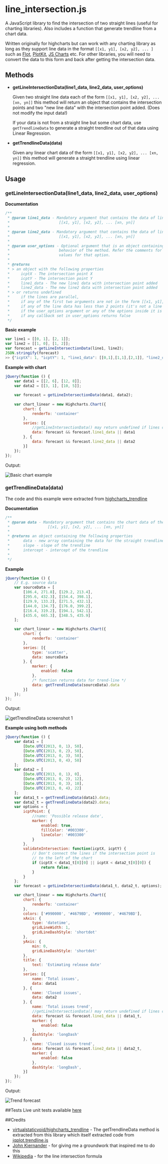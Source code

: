# line_intersection.js

A JavaScript library to find the intersection of two straight lines (useful for charting libraries). Also includes a function that generate trendline from a chart data.

Written originally for highcharts but can work with any charting library as long as they support line data in the format
`[[x1, y1], [x2, y2], ... ]` such as [Flot](http://www.flotcharts.org/), [PlotKit](http://www.liquidx.net/plotkit/), [JS Charts](http://www.jscharts.com/) etc.
For other libraries, you will need to convert the data to this form and back after getting the intersection data.

## Methods
* **getLineIntersectionData(line1_data, line2_data, user_options)**

  Given two straight line data each of the form `[[x1, y1], [x2, y2], ... [xn, yn]]` this method will return an object that contains the intersection points and two "new line data" with the intersection point added. (Does not modify the input data!)
  
  If your data is not from a straight line but some chart data, use `getTrendlineData` to generate a straight trendline out of that data using Linear Regression.
  
* **getTrendlineData(data)**

  Given any linear chart data of the form `[[x1, y1], [x2, y2], ... [xn, yn]]` this method will generate a straight trendline using linear regression.

## Usage

### getLineIntersectionData(line1_data, line2_data, user_options)

**Documentation**

```javascript
/**
 * @param line1_data - Mandatory argument that contains the data of line1 of the form 
 *                      [[x1, y1], [x2, y2], ... [xn, yn]]
 * 
 * @param line2_data - Mandatory argument that contains the data of line2 of the form 
 *                      [[x1, y1], [x2, y2], ... [xn, yn]]
 * 
 * @param user_options - Optional argument that is an object containing custom options that overrides the default
 *                      behavior of the method. Refer the comments for each option in the opt object for the valid
 *                      values for that option.
 *
 * @returns
 * > an object with the following properties
 *     icptX - The intersection point X
 *     icptY - The intersection point Y
 *     line1_data - The new line1 data with intersection point added
 *     line2_data - The new line2 data with intersection point added
 * > or returns undefined
 *     if the lines are parallel,
 *     if any of the first two arguments are not in the form [[x1, y1], [x2, y2], ... [xn, yn]]
 *     if any of the line data has less than 2 points (it's not a line then)
 *     if the user_options argument or any of the options inside it is not in the required format
 *     if any callback set in user_options returns false
 */
 ```

**Basic example**
```javascript
var line1 = [[0, 1], [2, 1]];
var line2 = [[1, 0], [1, 2]];
var forecast = getLineIntersectionData(line1, line2);
JSON.stringify(forecast)
>> {"icptX": 1, "icptY": 1, "line1_data": [[0,1],[1,1],[2,1]], "line2_data": [[1,0],[1,1],[1,2]]}
```

**Example with chart**
```javascript
jQuery(function () {
    var data1 = [[2, 6], [12, 8]];
    var data2 = [[3, 1], [10, 5]];
    
    var forecast = getLineIntersectionData(data1, data2);
    
    var chart_linear = new Highcharts.Chart({
        chart: {
            renderTo: 'container'
        },
        series: [{
            //getLineIntersectionData() may return undefined if lines can not intersect
            data: forecast && forecast.line1_data || data1
        }, {
            data: forecast && forecast.line2_data || data2
        }]
    });
});
```
Output:

![Basic chart example](https://raw.github.com/vigneshwaranr/line_intersection.js/master/screenshots/getLineIntersectionData_basic_chart_example.png)


### getTrendlineData(data)
The code and this example were extracted from [highcharts_trendline](https://github.com/virtualstaticvoid/highcharts_trendline/tree/65d53dd1ce64648d97a2dbb49444bbb522cec313)

**Documentation**
```javascript
/** 
 * @param data - Mandatory argument that contains the chart data of the form 
 *                 [[x1, y1], [x2, y2], ... [xn, yn]]
 *
 * @returns an object containing the following properties
 *      data - new array containing the data for the straight trendline
 *      slope - slope of the trendline
 *      intercept - intercept of the trendline
 * 
 */
```

**Example**
```javascript
jQuery(function () {
    // E.g. source data
    var sourceData = [
        [106.4, 271.8], [129.2, 213.4],
        [295.6, 432.3], [154.4, 398.1],
        [129.9, 133.2], [271.5, 432.1],
        [144.0, 134.7], [176.0, 399.2],
        [216.4, 319.2], [194.1, 542.1],
        [435.6, 665.3], [348.5, 435.9]
    ];

    var chart_linear = new Highcharts.Chart({
        chart: {
            renderTo: 'container'
        },
        series: [{
            type: 'scatter',
            data: sourceData
        }, {
            marker: {
                enabled: false
            },
            /* function returns data for trend-line */
            data: getTrendlineData(sourceData).data
        }]
    });
});
```
Output:

![getTrendlineData screenshot 1](https://raw.github.com/vigneshwaranr/line_intersection.js/master/screenshots/getTrendlineData_scr1.png)

**Example using both methods**
```javascript
jQuery(function () {
    var data1 = [
        [Date.UTC(2013, 0, 1), 50],
        [Date.UTC(2013, 0, 2), 58],
        [Date.UTC(2013, 0, 3), 58],
        [Date.UTC(2013, 0, 4), 58]
    ];
    var data2 = [
        [Date.UTC(2013, 0, 1), 0],
        [Date.UTC(2013, 0, 2), 12],
        [Date.UTC(2013, 0, 3), 18],
        [Date.UTC(2013, 0, 4), 22]
    ];
    var data1_t = getTrendlineData(data1).data;
    var data2_t = getTrendlineData(data2).data;
    var options = {
        icptPoint: {
            //name: 'Possible release date',
            marker: {
                enabled: true,
                fillColor: '#003300',
                lineColor: '#003300'
            }
        },
        validateIntersection: function(icptX, icptY) {
            // Don't connect the lines if the intersection point is
            // to the left of the chart
            if (icptX < data1_t[0][0] || icptX < data2_t[0][0]) {
                return false;
            }
        }
    };
    var forecast = getLineIntersectionData(data1_t, data2_t, options);

    var chart_linear = new Highcharts.Chart({
        chart: {
            renderTo: 'container'
        },
        colors: ['#990000', '#4679BD', '#990000', '#4679BD'],
        xAxis: {
            type: 'datetime',
            gridLineWidth: 1,
            gridLineDashStyle: 'shortdot'
        },
        yAxis: {
            min: 0,
            gridLineDashStyle: 'shortdot'
        },
        title: {
            text: 'Estimating release date'
        },
        series: [{
            name: 'Total issues',
            data: data1
        }, {
            name: 'Closed issues',
            data: data2
        }, {
            name: 'Total issues trend',
            //getLineIntersectionData() may return undefined if lines can not intersect
            data: forecast && forecast.line1_data || data1_t,
            marker: {
                enabled: false
            },
            dashStyle: 'longDash'
        }, {
            name: 'Closed issues trend',
            data: forecast && forecast.line2_data || data2_t,
            marker: {
                enabled: false
            },
            dashStyle: 'longDash',
        }]
    });
});
```

Output:

![Trend forecast](https://raw.github.com/vigneshwaranr/line_intersection.js/master/screenshots/trend_forecast.png)

##Tests
Live unit tests available [here](http://vigneshwaranr.github.io/line_intersection.js/tests.html)

##Credits
* [virtualstaticvoid/highcharts_trendline](https://github.com/virtualstaticvoid/highcharts_trendline) - The getTrendlineData method is extracted from this library which itself extracted code from [jqplot.trendline.js](http://www.jqplot.com/docs/files/plugins/jqplot-trendline-js.html)
* [John Kiernander](http://stackoverflow.com/a/18850800/883832) - for giving me a groundwork that inspired me to do this
* [Wikipedia](http://en.wikipedia.org/w/index.php?title=Line-line_intersection&oldid=570896016#Mathematics) - for the line intersection formula
